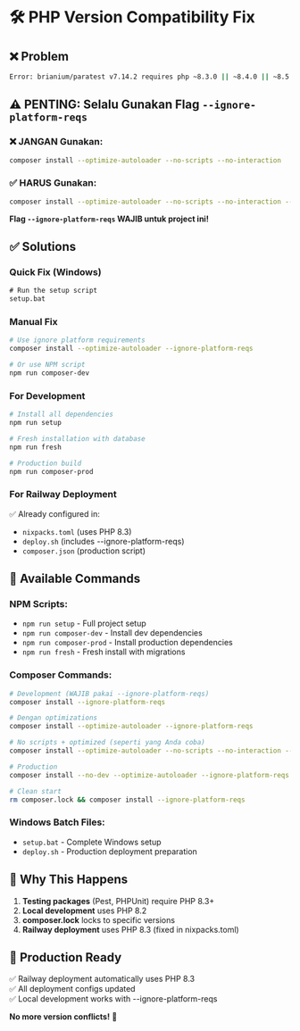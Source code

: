 # 🛠️ PHP Version Compatibility Fix

## ❌ Problem

```bash
Error: brianium/paratest v7.14.2 requires php ~8.3.0 || ~8.4.0 || ~8.5.0 -> your php version (8.2.29) does not satisfy that requirement.
```

## ⚠️ **PENTING: Selalu Gunakan Flag `--ignore-platform-reqs`**

### **❌ JANGAN Gunakan:**

```bash
composer install --optimize-autoloader --no-scripts --no-interaction
```

### **✅ HARUS Gunakan:**

```bash
composer install --optimize-autoloader --no-scripts --no-interaction --ignore-platform-reqs
```

**Flag `--ignore-platform-reqs` WAJIB untuk project ini!**

## ✅ Solutions

### **Quick Fix (Windows)**

```cmd
# Run the setup script
setup.bat
```

### **Manual Fix**

```bash
# Use ignore platform requirements
composer install --optimize-autoloader --ignore-platform-reqs

# Or use NPM script
npm run composer-dev
```

### **For Development**

```bash
# Install all dependencies
npm run setup

# Fresh installation with database
npm run fresh

# Production build
npm run composer-prod
```

### **For Railway Deployment**

✅ Already configured in:

-   `nixpacks.toml` (uses PHP 8.3)
-   `deploy.sh` (includes --ignore-platform-reqs)
-   `composer.json` (production script)

## 🔧 Available Commands

### **NPM Scripts:**

-   `npm run setup` - Full project setup
-   `npm run composer-dev` - Install dev dependencies
-   `npm run composer-prod` - Install production dependencies
-   `npm run fresh` - Fresh install with migrations

### **Composer Commands:**

```bash
# Development (WAJIB pakai --ignore-platform-reqs)
composer install --ignore-platform-reqs

# Dengan optimizations
composer install --optimize-autoloader --ignore-platform-reqs

# No scripts + optimized (seperti yang Anda coba)
composer install --optimize-autoloader --no-scripts --no-interaction --ignore-platform-reqs

# Production
composer install --no-dev --optimize-autoloader --ignore-platform-reqs

# Clean start
rm composer.lock && composer install --ignore-platform-reqs
```

### **Windows Batch Files:**

-   `setup.bat` - Complete Windows setup
-   `deploy.sh` - Production deployment preparation

## 🎯 Why This Happens

1. **Testing packages** (Pest, PHPUnit) require PHP 8.3+
2. **Local development** uses PHP 8.2
3. **composer.lock** locks to specific versions
4. **Railway deployment** uses PHP 8.3 (fixed in nixpacks.toml)

## 🚀 Production Ready

✅ Railway deployment automatically uses PHP 8.3  
✅ All deployment configs updated  
✅ Local development works with --ignore-platform-reqs

**No more version conflicts!** 🎉

